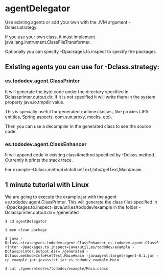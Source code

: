 # agentDelegator

Use existing agents or add your own with the JVM argument -Dclass.strategy.

If you use your own class, it must implement java.lang.instrument.ClassFileTransformer.

Optionally you can specify -Dpackages.to.inspect to specify the packages 

## Existing agents you can use for -Dclass.strategy:
### es.tododev.agent.ClassPrinter

It will generate the byte code under the directory specified in -Dclassprinter.output.dir. If it is not specified it will write them in the system property java.io.tmpdir value. 

This is specially useful for generated runtime classes, like proxies (JPA entities, Spring aspects, com.sun.proxy, mocks, etc).

Then you can use a decompiler in the generated class to see the source code.

### es.tododev.agent.ClassEnhancer

It will append code in existing class#method specified by -Dclass.method. Currently it prints the stack trace.

For example -Dclass.method=Info#setText,Info#getText,Main#main.


## 1 minute tutorial with Linux

We are going to execute the example.jar with the agent es.tododev.agent.ClassPrinter. This will generate the class files specified in -Dpackages.to.inspect=java/util,es/tododev/example in the folder -Dclassprinter.output.dir=./generated

`$ cd agentDelegator`

`$ mvn clean package`

`$ java -Dclass.strategy=es.tododev.agent.ClassEnhancer,es.tododev.agent.ClassPrinter -Dpackages.to.inspect=java/util,es/tododev/example -Dclassprinter.output.dir=./generated -Dclass.method=Info#setText,Main#main -javaagent:target/agent-0.1.jar -cp example.jar:javassist.jar es.tododev.example.Main`

`$ cat ./generated/es/tododev/example/Main.class`
